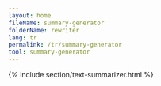 ```yaml
---
layout: home
fileName: summary-generator
folderName: rewriter
lang: tr
permalink: /tr/summary-generator
tool: summary-generator
---
```

{% include section/text-summarizer.html %}
